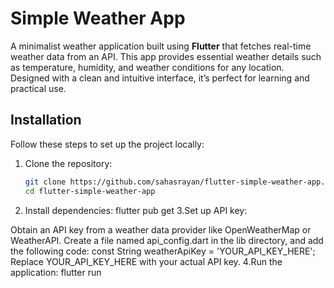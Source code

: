 # Simple Weather App

A minimalist weather application built using **Flutter** that fetches real-time weather data from an API. This app provides essential weather details such as temperature, humidity, and weather conditions for any location. Designed with a clean and intuitive interface, it’s perfect for learning and practical use.


## Installation

Follow these steps to set up the project locally:

1. Clone the repository:
   ```bash
   git clone https://github.com/sahasrayan/flutter-simple-weather-app.git
   cd flutter-simple-weather-app
2. Install dependencies:
     flutter pub get
3.Set up API key:

Obtain an API key from a weather data provider like OpenWeatherMap or WeatherAPI.
Create a file named api_config.dart in the lib directory, and add the following code:
const String weatherApiKey = 'YOUR_API_KEY_HERE';
Replace YOUR_API_KEY_HERE with your actual API key.
4.Run the application:
  flutter run
